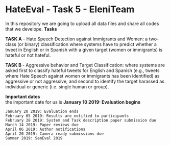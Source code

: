 # HateEval - Task 5 - EleniTeam

In this repository we are going to upload all data files and share all codes that we develope.
<b> Tasks </b>

<b>TASK A</b> - Hate Speech Detection against Immigrants and Women: a two-class (or binary) classification where systems have to   predict whether a tweet in English or in Spanish with a given target (women or immigrants) is hateful or not hateful.

<b>TASK B </b> - Aggressive behavior and Target Classification: where systems are asked first to classify hateful tweets for English and Spanish (e.g., tweets where Hate Speech against women or immigrants has been identified) as aggressive or not aggressive, and second to identify the target harassed as individual or generic (i.e. single human or group).

<b>Important dates</b></br>
 the important date for us is <b> January 10 2019: Evaluation begins</b>

    January 20 2019: Evaluation ends
    February 05 2019: Results are notified to participants
    February 28 2019: System and Task description paper submission due
    March 14 2019: Paper reviews due
    April 06 2019: Author notifications
    April 20 2019: Camera ready submissions due
    Summer 2019: SemEval 2019

